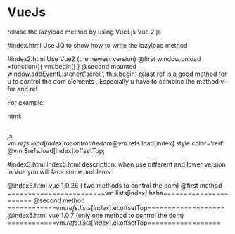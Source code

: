 # VueJs
reliase  the lazyload method by using Vue1.js Vue 2.js

#index.html
Use JQ to show how to write the lazyload method

#index2.html
Use Vue2 (the newest version) 
@first
  window.onload =function(){
  vm.begin()
  }
@second
 mounted
 window.addEventListener('scroll', this.begin) 
@last 
  ref  is a good method for u to control the dom elements ,
  Especially u have to combine the method v-for and ref 

 For example:
 
 html:    <div v-for="list in lists"><img ref="load"/></div>
 
 js:      vm.$refs.load[index]  to control the dom
          @vm.$refs.load[index].style.color='red'
          @vm.$refs.load[index].offsetTop;
          
#index3.html  index5.html
 description:
 when use  different and lower version in Vue you will face some problems
 
 @index3.html  vue 1.0.26 ( two methods to control the dom)
    @first method
    ========================vm.lists[index].haha======================
    @second method
    ============vm.$refs.lists[index].$el.offsetTop===================     
 @index5.html  vue 1.0.7 (only one method to control the dom)
     ============vm.$refs.lists[index].$el.offsetTop==================
